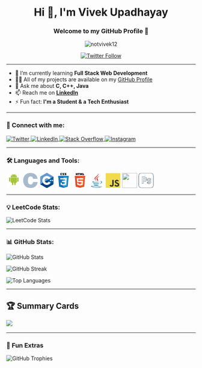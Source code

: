<h1 align="center">Hi 👋, I'm Vivek Upadhayay</h1>
<h3 align="center">Welcome to my GitHub Profile 🚀</h3>

<p align="center">
  <img src="https://komarev.com/ghpvc/?username=NotVivek12&label=Profile%20views&color=0e75b6&style=flat" alt="notvivek12" />
</p>

<p align="center">
  <a href="https://twitter.com/notvivek12" target="blank">
    <img src="https://img.shields.io/twitter/follow/notvivek12?logo=twitter&style=for-the-badge" alt="Twitter Follow" />
  </a>
</p>

---

- 🌱 I’m currently learning **Full Stack Web Development**
- 👨‍💻 All of my projects are available on my [GitHub Profile](https://github.com/NotVivek12)
- 💬 Ask me about **C, C++, Java**
- 📫 Reach me on **[LinkedIn](https://www.linkedin.com/in/vivek-upadhayay/)**
- ⚡ Fun fact: **I'm a Student & a Tech Enthusiast**

---

### 🤝 Connect with me:
<p align="left">
  <a href="https://twitter.com/notvivek12" target="blank">
    <img align="center" src="https://raw.githubusercontent.com/rahuldkjain/github-profile-readme-generator/master/src/images/icons/Social/twitter.svg" alt="Twitter" height="30" width="40" />
  </a>
  <a href="https://linkedin.com/in/vivek-upadhayay" target="blank">
    <img align="center" src="https://raw.githubusercontent.com/rahuldkjain/github-profile-readme-generator/master/src/images/icons/Social/linked-in-alt.svg" alt="LinkedIn" height="30" width="40" />
  </a>
  <a href="https://stackoverflow.com/users/23301890" target="blank">
    <img align="center" src="https://raw.githubusercontent.com/rahuldkjain/github-profile-readme-generator/master/src/images/icons/Social/stack-overflow.svg" alt="Stack Overflow" height="30" width="40" />
  </a>
  <a href="https://instagram.com/notvivek12" target="blank">
    <img align="center" src="https://raw.githubusercontent.com/rahuldkjain/github-profile-readme-generator/master/src/images/icons/Social/instagram.svg" alt="Instagram" height="30" width="40" />
  </a>
</p>

---

### 🛠️ Languages and Tools:
<p align="left">
  <a href="https://developer.android.com" target="_blank" rel="noreferrer"><img src="https://raw.githubusercontent.com/devicons/devicon/master/icons/android/android-original-wordmark.svg" width="40" height="40"/></a>
  <a href="https://www.cprogramming.com/" target="_blank" rel="noreferrer"><img src="https://raw.githubusercontent.com/devicons/devicon/master/icons/c/c-original.svg" width="40" height="40"/></a>
  <a href="https://www.w3schools.com/cpp/" target="_blank" rel="noreferrer"><img src="https://raw.githubusercontent.com/devicons/devicon/master/icons/cplusplus/cplusplus-original.svg" width="40" height="40"/></a>
  <a href="https://www.w3schools.com/css/" target="_blank" rel="noreferrer"><img src="https://raw.githubusercontent.com/devicons/devicon/master/icons/css3/css3-original-wordmark.svg" width="40" height="40"/></a>
  <a href="https://www.w3.org/html/" target="_blank" rel="noreferrer"><img src="https://raw.githubusercontent.com/devicons/devicon/master/icons/html5/html5-original-wordmark.svg" width="40" height="40"/></a>
  <a href="https://www.java.com" target="_blank" rel="noreferrer"><img src="https://raw.githubusercontent.com/devicons/devicon/master/icons/java/java-original.svg" width="40" height="40"/></a>
  <a href="https://developer.mozilla.org/en-US/docs/Web/JavaScript" target="_blank" rel="noreferrer"><img src="https://raw.githubusercontent.com/devicons/devicon/master/icons/javascript/javascript-original.svg" width="40" height="40"/></a>
  <a href="https://www.adobe.com/in/products/illustrator.html" target="_blank" rel="noreferrer"><img src="https://www.vectorlogo.zone/logos/adobe_illustrator/adobe_illustrator-icon.svg" width="40" height="40"/></a>
  <a href="https://www.photoshop.com/en" target="_blank" rel="noreferrer"><img src="https://raw.githubusercontent.com/devicons/devicon/master/icons/photoshop/photoshop-line.svg" width="40" height="40"/></a>
</p>

---

### 💡 LeetCode Stats:
<p align="left">
  <img src="https://leetcard.jacoblin.cool/NotVivek12?theme=dark&font=Baloo%20Chettan%202&ext=heatmap" alt="LeetCode Stats" />
</p>

---

### 📊 GitHub Stats:
<p align="left">
  <img src="https://github-readme-stats.vercel.app/api?username=NotVivek12&show_icons=true&theme=tokyonight" alt="GitHub Stats" />
</p>

<p align="left">
  <img src="https://github-readme-streak-stats.herokuapp.com?user=NotVivek12&theme=tokyonight&hide_border=false" alt="GitHub Streak" />
</p>

<p align="left">
  <img src="https://github-readme-stats.vercel.app/api/top-langs/?username=NotVivek12&layout=compact&theme=tokyonight" alt="Top Languages" />
</p>

---

## 🏆 Summary Cards
![](https://github-profile-summary-cards.vercel.app/api/cards/profile-details?username=NotVivek12&theme=tokyonight)

---

### 🚀 Fun Extras
<p align="left">
  <img src="https://github-profile-trophy.vercel.app/?username=NotVivek12&theme=tokyonight&no-frame=false&no-bg=false&margin-w=4" alt="GitHub Trophies"/>
</p>
